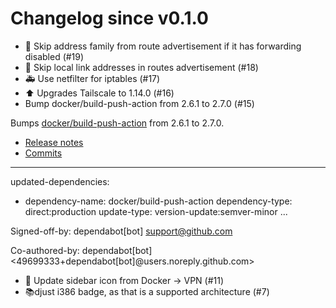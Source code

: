 # Changelog since v0.1.0
- 👕 Skip address family from route advertisement if it has forwarding disabled (#19) 
- 👕 Skip local link addresses in routes advertisement (#18) 
- 🚑 Use netfilter for iptables (#17) 
- ⬆️ Upgrades Tailscale to 1.14.0 (#16) 
- Bump docker/build-push-action from 2.6.1 to 2.7.0 (#15)

Bumps [docker/build-push-action](https://github.com/docker/build-push-action) from 2.6.1 to 2.7.0.
- [Release notes](https://github.com/docker/build-push-action/releases)
- [Commits](https://github.com/docker/build-push-action/compare/v2.6.1...v2.7.0)

---
updated-dependencies:
- dependency-name: docker/build-push-action
  dependency-type: direct:production
  update-type: version-update:semver-minor
...

Signed-off-by: dependabot[bot] <support@github.com>

Co-authored-by: dependabot[bot] <49699333+dependabot[bot]@users.noreply.github.com> 
- 💄 Update sidebar icon from Docker -> VPN (#11) 
- 📚djust i386 badge, as that is a supported architecture (#7) 
